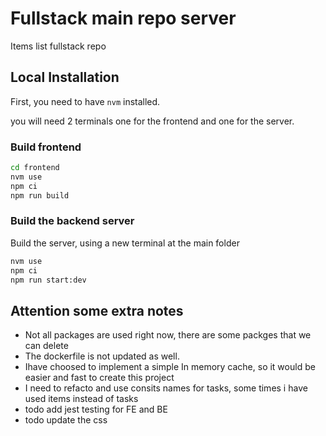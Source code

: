 # Fullstack main repo server
Items list fullstack repo

## Local Installation

First, you need to have `nvm` installed.

you will need 2 terminals one for the frontend and one for the server.

### Build frontend
```bash
cd frontend
nvm use
npm ci
npm run build
```

### Build the backend server
Build the server, using a new terminal at the main folder

```bash
nvm use
npm ci
npm run start:dev
```

## Attention some extra notes
* Not all packages are used right now, there are some packges that we can delete
* The dockerfile is not updated as well.
* Ihave choosed to implement a simple In memory cache, so it would be easier and fast to create this project
* I need to refacto and use consits names for tasks, some times i have used items instead of tasks
* todo add jest testing for FE and BE
* todo update the css
